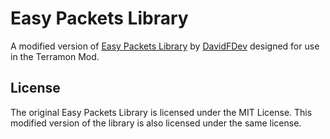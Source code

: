 # Easy Packets Library

A modified version of [Easy Packets Library](https://github.com/DavidF-Dev/Terraria-Easy-Packets-Lib)
by [DavidFDev](https://github.com/DavidF-Dev) designed for use in the Terramon Mod.

## License

The original Easy Packets Library is licensed under the MIT License. This modified version of the library is also
licensed under the same license.
